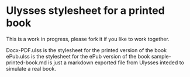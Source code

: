 # Ulysses stylesheet for a printed book

This is a work in progress, please fork it if you like to work together.

Docx-PDF.ulss is the stylesheet for the printed version of the book
ePub.ulss is the stylesheet for the ePub version of the book
sample-printed-book.md is just a markdown exported file from Ulysses inteded to simulate a real book.
